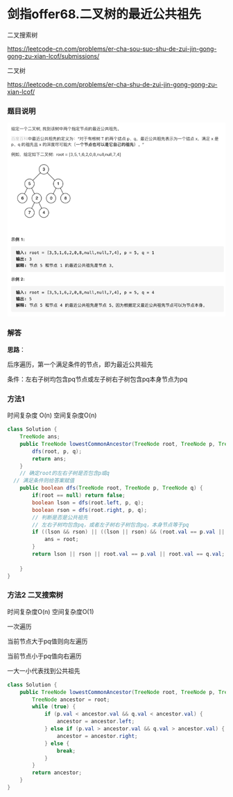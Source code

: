 # 剑指offer68.二叉树的最近公共祖先

二叉搜索树

https://leetcode-cn.com/problems/er-cha-sou-suo-shu-de-zui-jin-gong-gong-zu-xian-lcof/submissions/

二叉树

https://leetcode-cn.com/problems/er-cha-shu-de-zui-jin-gong-gong-zu-xian-lcof/



### 题目说明

![image-20210314100945075](img/image-20210314100945075.png)



### 解答

**思路**：

后序遍历，第一个满足条件的节点，即为最近公共祖先

条件：左右子树均包含pq节点或左子树右子树包含pq本身节点为pq

### 方法1 

时间复杂度 O(n) 空间复杂度O(n)

```java
class Solution {
    TreeNode ans;
    public TreeNode lowestCommonAncestor(TreeNode root, TreeNode p, TreeNode q) {
        dfs(root, p, q);
        return ans;
    }
    // 确定root的左右子树是否包含p或q
  // 满足条件则给答案赋值
    public boolean dfs(TreeNode root, TreeNode p, TreeNode q) {
        if(root == null) return false;
        boolean lson = dfs(root.left, p, q);
        boolean rson = dfs(root.right, p, q);
        // 判断是否是公共祖先
        // 左右子树均包含pq，或者左子树右子树包含pq，本身节点等于pq
        if ((lson && rson) || ((lson || rson) && (root.val == p.val || root.val == q.val))) {
            ans = root;
        }
        return lson || rson || root.val == p.val || root.val == q.val;

    }
}
```

### 方法2 二叉搜索树

时间复杂度O(n) 空间复杂度O(1)

一次遍历

当前节点大于pq值则向左遍历

当前节点小于pq值向右遍历

一大一小代表找到公共祖先

```java
class Solution {
    public TreeNode lowestCommonAncestor(TreeNode root, TreeNode p, TreeNode q) {
        TreeNode ancestor = root;
        while (true) {
            if (p.val < ancestor.val && q.val < ancestor.val) {
                ancestor = ancestor.left;
            } else if (p.val > ancestor.val && q.val > ancestor.val) {
                ancestor = ancestor.right;
            } else {
                break;
            }
        }
        return ancestor;
    }
}
```



